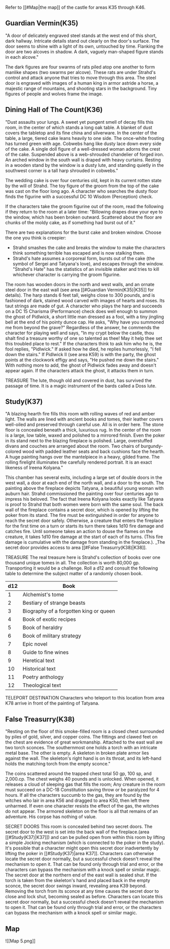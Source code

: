 Refer to [[#Map|the map]] of the castle for areas K35 through K46.
## Guardian Vermin(K35)
"A door of delicately engraved steel stands at the west end of this short, dark hallway. Intricate details stand out clearly on the door's surface. The door seems to shine with a light of its own, untouched by time. Flanking the door are two alcoves in shadow. A dark, vaguely man-shaped figure stands in each alcove."

The dark figures are four swarms of rats piled atop one another to form manlike shapes (two swarms per alcove). These rats are under Strahd's control and attack anyone that tries to move through this area. The steel door is engraved with images of a human king in armor astride a horse, a majestic range of mountains, and shooting stars in the background. Tiny figures of people and wolves frame the image.

## Dining Hall of The Count(K36)
"Dust assaults your lungs. A sweet yet pungent smell of decay fills this room, in the center of which stands a long oak table. A blanket of dust covers the tabletop and its fine china and silverware. In the center of the table, a large, tiered cake leans heavily to one side. The once-white frosting has turned green with age. Cobwebs hang like dusty lace down every side of the cake. A single doll figure of a well-dressed woman adorns the crest of the cake. Suspended above is a web-shrouded chandelier of forged iron. An arched window in the south wall is draped with heavy curtains. Resting in a wooden stand by the window is a dusty lute, and standing quietly in the southwest corner is a tall harp shrouded in cobwebs."

The wedding cake is over four centuries old, kept in its current rotten state by the will of Strahd. The toy figure of the groom from the top of the cake was cast on the floor long ago. A character who searches the dusty floor finds the figurine with a successful DC 10 Wisdom (Perception) check. 

If the characters take the groom figurine out of the room, read the following if they return to the room at a later time: "Billowing drapes draw your eye to the window, which has been broken outward. Scattered about the floor are chunks of the moldy cake, as if something had burst out of it."

There are two explanations for the burst cake and broken window. Choose the one you think is creepier: 
* Strahd smashes the cake and breaks the window to make the characters think something terrible has escaped and is now stalking them. 
* Strahd's hate assumes a corporeal form, bursts out of the cake (the symbol of Sergei and Tatyana's love), and escapes through the window. "Strahd's Hate" has the statistics of an invisible stalker and tries to kill whichever character is carrying the groom figurine. 

The room has wooden doors in the north and west walls, and an ornate steel door in the east wall (see area [[#Guardian Vermin(K35)|K35]] for details). The harp stands 6 feet tall, weighs close to 300 pounds, and is fashioned of dark, stained wood carved with images of hearts and roses. Its taut strings are made of gut. A character who plays the harp and succeeds on a DC 15 Charisma (Performance) check does well enough to summon the ghost of Pidlwick, a short little man dressed as a fool, with a tiny jingling bell at the end of his pointy dunce cap. He asks, "Why have you summoned me from beyond the grave?" Regardless of the answer, he commends the character for playing well and says, "In my crypt below the castle, thou shalt find a treasure worthy of one so talented as thee! May it help thee set this troubled place to rest." If the characters think to ask him who he is, the fool replies, "Pidlwick." If asked how he died, he replies humorlessly, "I fell down the stairs." If Pidlwick II (see area K59) is with the party, the ghost points at the clockwork effigy and says, "He pushed me down the stairs." With nothing more to add, the ghost of Pidlwick fades away and doesn't appear again. If the characters attack the ghost, it attacks them in turn.

TREASURE 
The lute, though old and covered in dust, has survived the passage of time. It is a magic instrument of the bards called a Doss lute.

## Study(K37)
"A blazing hearth fire fills this room with rolling waves of red and amber light. The walls are lined with ancient books and tomes, their leather covers well-oiled and preserved through careful use. All is in order here. The stone floor is concealed beneath a thick, luxurious rug. In the center of the room is a large, low table, waxed and polished to a mirrored finish. Even the poker in its stand next to the blazing fireplace is polished. Large, overstuffed divans and couches are arranged about the room. Two chairs of burgundy-colored wood with padded leather seats and back cushions face the hearth. A huge painting hangs over the mantelpiece in a heavy, gilded frame. The rolling firelight illuminates the carefully rendered portrait. It is an exact likeness of lreena Kolyana."

This chamber has several exits, including a large set of double doors in the west wall, a door at each end of the north wall, and a door to the south. The painting above the fireplace depicts Tatyana, a beautiful young woman with auburn hair. Strahd commissioned the painting over four centuries ago to impress his beloved. The fact that Ireena Kolyana looks exactly like Tatyana is proof to Strahd that both women were born with the same soul. The back wall of the fireplace contains a secret door, which is opened by lifting the poker from its stand. The fire must be extinguished in order for anyone to reach the secret door safely. Otherwise, a creature that enters the fireplace for the first time on a turn or starts its turn there takes 1d10 fire damage and catches fire. Until someone takes an action to douse the flames on the creature, it takes 1d10 fire damage at the start of each of its turns. (This fire damage is cumulative with the damage from standing in the fireplace.). _The secret door provides access to area [[#False Treasurry(K38)|K38]].

TREASURE 
The real treasure here is Strahd's collection of books over one thousand unique tomes in all. The collection is worth 80,000 gp. Transporting it would be a challenge. Roll a d12 and consult the following table to determine the subject matter of a randomly chosen book.

| d12 | Book | 
| ----------- | ----------- | 
| 1 | Alchemist's tome | 
| 2 | Bestiary of strange beasts | 
| 3 | Biography of a forgotten king or queen |
| 4 | Book of exotic recipes |
| 5 | Book of heraldry |
| 6 | Book of military strategy |
| 7 | Epic novel |
| 8 | Guide to fine wines |
| 9 | Heretical text |
| 10 | Historical text  |
| 11 | Poetry anthology |
| 12 | Theological text |

TELEPORT DESTINATION 
Characters who teleport to this location from area K78 arrive in front of the painting of Tatyana.

## False Treasurry(K38)
"Resting on the floor of this smoke-filled room is a closed chest surrounded by piles of gold, silver, and copper coins. The fittings and clawed feet on the chest are evidence of great workmanship. Attached to the east wall are two torch sconces. The southernmost one holds a torch with an intricate metal base. The other is empty. A skeleton in broken plate armor lies against the wall. The skeleton's right hand is on its throat, and its left-hand holds the matching torch from the empty sconce."

The coins scattered around the trapped chest total 50 gp, 100 sp, and 2,000.cp. The chest weighs 40 pounds and is unlocked. When opened, it releases a cloud of sleeping gas that fills the room; Any creature in the room must succeed on a DC-18 Constitution saving throw or be paralyzed for 4 hours. If all the characters succumb to the gas, they are found by the witches who lair in area K56 and dragged to area K50, then left there unharmed. If even one character resists the effect of the gas, the witches do not appear. The armored skeleton on the floor is all that remains of an adventure. His corpse has nothing of value.

SECRET DOORS
This room is concealed behind two secret doors. The secret door to the west is set into the back wall of the fireplace.(area [[#Study(K37)|K37]]) and can be pulled open from within this room by lifting a simple Jocking mechanism (which is connected to the poker in the study). It's possible that a character might open this secret door inadvertently by lifting the poker in [[#Study(K37)|area K37]]. Characters can otherwise locate the secret door normally, but a successful check doesn't reveal the mechanism to open it. That can be found only through trial and error, or the characters can bypass the mechanism with a knock spell or similar magic. The secret door at the northern end of the east wall is sealed shut. If the torch is taken from the skeleton's hand and placed back in the empty sconce, the secret door swings inward, revealing area K39 beyond. Removing the torch from its sconce at any time causes the secret door to close and lock shut, becoming sealed as before. Characters can locate this secret door normally, but a successful check doesn't reveal the mechanism to open it. That can be found only through trial and error, or the characters can bypass the mechanism with a knock spell or similar magic.

## Map
![[Map 5.png]]

